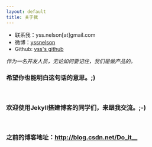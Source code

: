 ```yaml
---
layout: default
title: 关于我
---
```

<div id="about" class="pg-content">
    <section id="content">
        <ul>
            <li>联系我：yss.nelson[at]gmail.com</li>
            <li>微博：<a href="http://weibo.com/yssnelson" title="yssnelson">yssnelson</a></li>
            <li>Github: <a href="http://github.com/yss" title="yss's github">yss's github</a></li>
        </ul>
        <p><em>作为一名开发人员，无论如何要记住，我们是做产品的。</em></p>
        <h3>希望你也能明白这句话的意思。;)</h3>
        <p><br /></p>
        <h3>欢迎使用Jekyll搭建博客的同学们，来跟我交流。;-)</h3>
        <p><br /></p>
        <h3>之前的博客地址：<a href="http://blog.csdn.net/Do_it__" target="_blank">http://blog.csdn.net/Do_it__</a></h3>
    </section>
</div>
